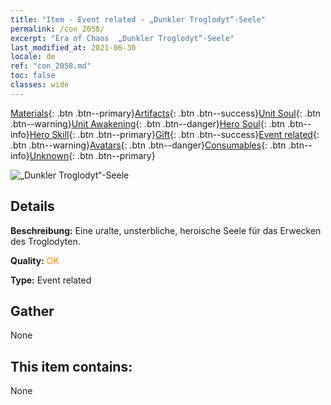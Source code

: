 ```yaml
---
title: "Item - Event related - „Dunkler Troglodyt“-Seele"
permalink: /con_2058/
excerpt: "Era of Chaos  „Dunkler Troglodyt“-Seele"
last_modified_at: 2021-06-30
locale: de
ref: "con_2058.md"
toc: false
classes: wide
---
```

 [Materials](/ItemsDE/){: .btn .btn--primary}[Artifacts](/ItemsDE/Artifacts/){: .btn .btn--success}[Unit Soul](/ItemsDE/UnitSoul/){: .btn .btn--warning}[Unit Awakening](/ItemsDE/UnitAwakening/){: .btn .btn--danger}[Hero Soul](/ItemsDE/HeroSoul/){: .btn .btn--info}[Hero Skill](/ItemsDE/HeroSkill/){: .btn .btn--primary}[Gift](/ItemsDE/Gift/){: .btn .btn--success}[Event related](/ItemsDE/Events/){: .btn .btn--warning}[Avatars](/ItemsDE/Avatars/){: .btn .btn--danger}[Consumables](/ItemsDE/Consumables/){: .btn .btn--info}[Unknown](/ItemsDE/Unknown/){: .btn .btn--primary}

 ![„Dunkler Troglodyt“-Seele](/images/t/juexing_701.jpg)

## Details
 **Beschreibung:** Eine uralte, unsterbliche, heroische Seele für das Erwecken des Troglodyten.

 **Quality:** <span style="color: #FF8C00">OK</span>

 **Type:** Event related

## Gather

  None

## This item contains:

  None

